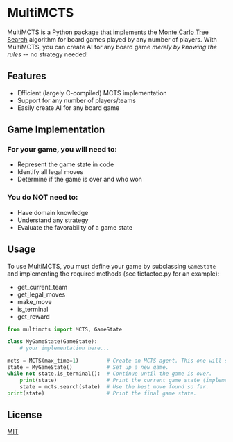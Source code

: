# MultiMCTS

MultiMCTS is a Python package that implements the [Monte Carlo Tree Search](https://wikipedia.org/wiki/Monte_Carlo_tree_search) algorithm for board games played by any number of players. With MultiMCTS, you can create AI for any board game *merely by knowing the rules* -- no strategy needed!

## Features

- Efficient (largely C-compiled) MCTS implementation
- Support for any number of players/teams
- Easily create AI for any board game

## Game Implementation

### For your game, you will need to:
- Represent the game state in code
- Identify all legal moves
- Determine if the game is over and who won

### You do NOT need to:
- Have domain knowledge
- Understand any strategy
- Evaluate the favorability of a game state

## Usage

To use MultiMCTS, you must define your game by subclassing `GameState` and implementing the required methods (see tictactoe.py for an example):
- get_current_team
- get_legal_moves
- make_move
- is_terminal
- get_reward

```python
from multimcts import MCTS, GameState

class MyGameState(GameState):
    # your implementation here...

mcts = MCTS(max_time=1)         # Create an MCTS agent. This one will spend 1 second searching for the best move.
state = MyGameState()           # Set up a new game.
while not state.is_terminal():  # Continue until the game is over.
    print(state)                # Print the current game state (implementing GameState.__repr__ might be helpful).
    state = mcts.search(state)  # Use the best move found so far.
print(state)                    # Print the final game state.
```

## License

[MIT](https://choosealicense.com/licenses/mit/)

